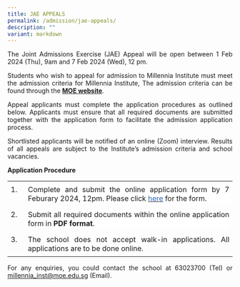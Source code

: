 ```yaml
---
title: JAE APPEALS
permalink: /admission/jae-appeals/
description: ""
variant: markdown
---
```

<p style="text-align:justify;">The Joint Admissions Exercise (JAE) Appeal will be open between 1 Feb 2024 (Thu), 9am and 7 Feb 2024 (Wed), 12 pm. </p>
	
  
<p style="text-align:justify;"> 
Students who wish to appeal for admission to Millennia Institute must meet the admission criteria for Millennia Institute, The admission criteria can be found through the&nbsp;<a href="https://www.moe.gov.sg/post-secondary/admissions/jae/junior-colleges-and-millennia-institute?pt=Millennia%20Institute%20(MI)" target="_blank" rel="noopener"><strong>MOE website</strong></a>.</p>
  

<p style="text-align:justify;">Appeal applicants must complete the application procedures as outlined below. Applicants must ensure that all required documents are submitted together with the application form to facilitate the admission application process.</p>
  

<p style="text-align:justify;">Shortlisted applicants will be notified of an online (Zoom) interview. Results of all appeals are subject to the Institute’s admission criteria and school vacancies.</p>
<p><strong>Application Procedure</strong></p>

<table class="MsoTableGrid" border="0" cellspacing="0" cellpadding="0" style="border-collapse:collapse;border:none;mso-yfti-tbllook:1184;mso-padding-alt:
 0cm 5.4pt 0cm 5.4pt;mso-border-insideh:none;mso-border-insidev:none"><tbody><tr style="mso-yfti-irow:0;mso-yfti-firstrow:yes"><td width="28" valign="top" style="width:21.05pt;padding:0cm 5.4pt 0cm 5.4pt"><p class="MsoNormal" style="margin-top:6.0pt;margin-right:0cm;margin-bottom:
  6.0pt;margin-left:0cm;text-align:justify;text-justify:inter-ideograph;
  line-height:normal">1.</p></td><td width="595" valign="top" style="width:446.45pt;padding:0cm 5.4pt 0cm 5.4pt"><p class="MsoNormal" style="margin-top:6.0pt;margin-right:0cm;margin-bottom:
  6.0pt;margin-left:0cm;text-align:justify;text-justify:inter-ideograph;
  line-height:normal;background:white">Complete and submit the online application form by 7 Feburary 2024, 12pm. Please click&nbsp;<a href="https://go.gov.sg/mijaeappeal2024" target="_blank"><span style="color:#2A67B7">here</span></a>&nbsp;for the form.</p></td></tr><tr style="mso-yfti-irow:1"><td width="28" valign="top" style="width:21.05pt;padding:0cm 5.4pt 0cm 5.4pt"><p class="MsoNormal" style="margin-top:6.0pt;margin-right:0cm;margin-bottom:
  6.0pt;margin-left:0cm;text-align:justify;text-justify:inter-ideograph;
  line-height:normal">2.</p></td><td width="595" valign="top" style="width:446.45pt;padding:0cm 5.4pt 0cm 5.4pt"><p class="MsoNormal" style="margin-top:6.0pt;margin-right:0cm;margin-bottom:
  6.0pt;margin-left:0cm;text-align:justify;text-justify:inter-ideograph;
  line-height:normal;background:white">Submit all required documents within the online application form in&nbsp;<strong>PDF format</strong>.</p></td></tr><tr style="mso-yfti-irow:2;mso-yfti-lastrow:yes"><td width="28" valign="top" style="width:21.05pt;padding:0cm 5.4pt 0cm 5.4pt"><p class="MsoNormal" style="margin-top:6.0pt;margin-right:0cm;margin-bottom:
  6.0pt;margin-left:0cm;text-align:justify;text-justify:inter-ideograph;
  line-height:normal">3.</p></td><td width="595" valign="top" style="width:446.45pt;padding:0cm 5.4pt 0cm 5.4pt"><p class="MsoNormal" style="margin-top:6.0pt;margin-right:0cm;margin-bottom:
  6.0pt;margin-left:0cm;text-align:justify;text-justify:inter-ideograph;
  line-height:normal">The school does not accept walk-in applications. All applications are to be done online.
	</p></td></tr></tbody></table>

<p style="text-align:justify;">For any enquiries, you could contact the school at 63023700 (Tel) or <a href="mailto:millennia_inst@moe.edu.sg" target="">millennia_inst@moe.edu.sg</a>&nbsp;(Email).</p>